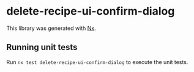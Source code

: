 # delete-recipe-ui-confirm-dialog

This library was generated with [Nx](https://nx.dev).

## Running unit tests

Run `nx test delete-recipe-ui-confirm-dialog` to execute the unit tests.
